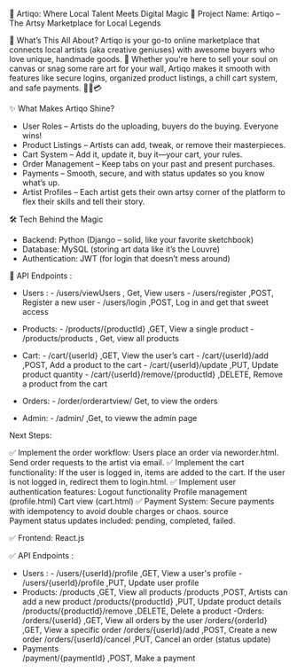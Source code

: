 🎨 Artiqo: Where Local Talent Meets Digital Magic
🌟 Project Name:
Artiqo – The Artsy Marketplace for Local Legends

📌 What’s This All About?
Artiqo is your go-to online marketplace that connects local artists (aka creative geniuses) with awesome buyers who love unique, handmade goods. 🎁 Whether you're here to sell your soul on canvas or snag some rare art for your wall, Artiqo makes it smooth with features like secure logins, organized product listings, a chill cart system, and safe payments. 🎨🛒💳

✨ What Makes Artiqo Shine?
- User Roles – Artists do the uploading, buyers do the buying. Everyone wins!
- Product Listings – Artists can add, tweak, or remove their masterpieces.
- Cart System – Add it, update it, buy it—your cart, your rules.
- Order Management – Keep tabs on your past and present purchases.
- Payments – Smooth, secure, and with status updates so you know what’s up.
- Artist Profiles – Each artist gets their own artsy corner of the platform to flex their skills and tell their story.

🛠️ Tech Behind the Magic
- Backend: Python (Django – solid, like your favorite sketchbook)
- Database: MySQL (storing art data like it’s the Louvre)
- Authentication: JWT (for login that doesn’t mess around)

📡 API Endpoints :

- Users :
          - /users/viewUsers , Get, View users
          - /users/register	,POST,	Register a new user
          - /users/login	,POST,	Log in and get that sweet access
            
- Products:	
          - /products/{productId}	,GET,	View a single product
          - /products/products     , Get, view all products
- Cart:	
          - /cart/{userId}	,GET,	View the user’s cart
          - /cart/{userId}/add	,POST,	Add a product to the cart
          - /cart/{userId}/update	,PUT,	Update product quantity
          - /cart/{userId}/remove/{productId}	,DELETE,	Remove a product from the cart
- Orders:
          - /order/orderartview/ Get,     to view the orders
          
- Admin:
          -  /admin/          ,Get,   to vieww the admin page



Next Steps:

✅ Implement the order workflow:
Users place an order via neworder.html.
Send order requests to the artist via email.
✅ Implement the cart functionality:
If the user is logged in, items are added to the cart.
If the user is not logged in, redirect them to login.html.
✅ Implement user authentication features:
Logout functionality
Profile management (profile.html)
Cart view (cart.html)
✅ Payment System:
Secure payments with idempotency to avoid double charges or chaos. source  
Payment status updates included: pending, completed, failed.


✅ Frontend: React.js

✅  API Endpoints :
- Users :
          - /users/{userId}/profile	,GET,	View a user's profile
          - /users/{userId}/profile	,PUT,	Update user profile
- Products:	
          /products	,GET,	View all products
          /products	,POST,	Artists can add a new product
          /products/{productId}	,PUT,	Update product details
          /products/{productId}/remove	,DELETE,	Delete a product
-Orders:
          /orders/{userId}	,GET,	View all orders by the user
          /orders/{orderId}	,GET,	View a specific order
          /orders/{userId}/add	,POST,	Create a new order
          /orders/{userId}/cancel	,PUT,	Cancel an order (status update)
- Payments	
          /payment/{paymentId}	,POST,	Make a payment


